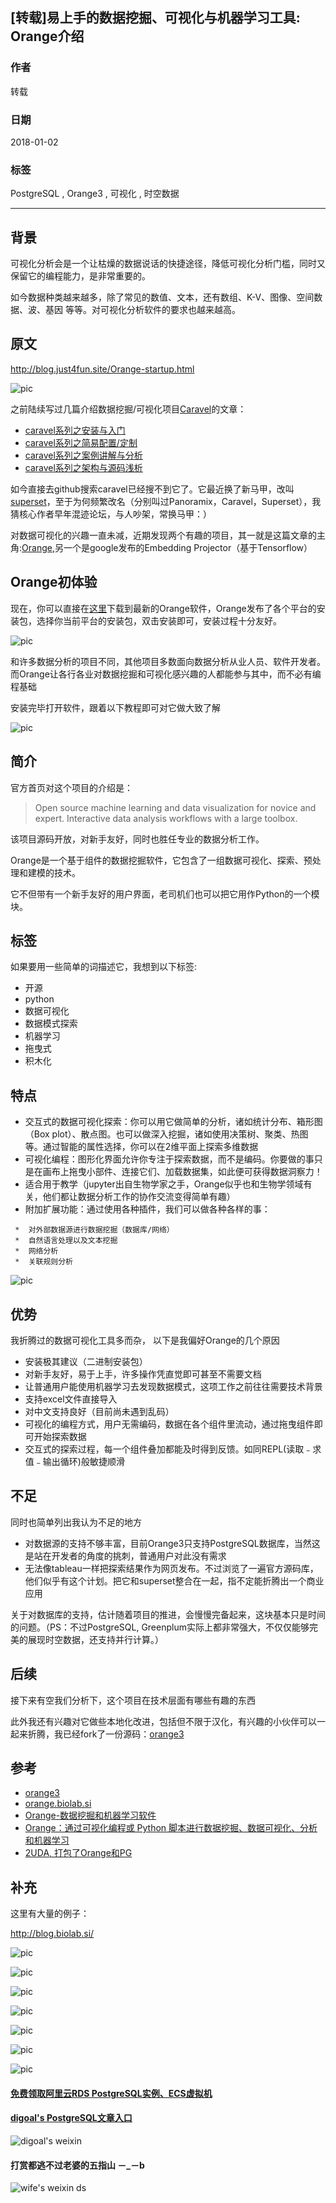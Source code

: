 ## [转载]易上手的数据挖掘、可视化与机器学习工具: Orange介绍
                        
### 作者                        
转载
                        
### 日期                        
2018-01-02                       
                        
### 标签                        
PostgreSQL , Orange3 , 可视化 , 时空数据  
                        
----                        
                        
## 背景     
可视化分析会是一个让枯燥的数据说话的快捷途径，降低可视化分析门槛，同时又保留它的编程能力，是非常重要的。   
  
如今数据种类越来越多，除了常见的数值、文本，还有数组、K-V、图像、空间数据、波、基因   等等。对可视化分析软件的要求也越来越高。    
        
## 原文  
http://blog.just4fun.site/Orange-startup.html
  
![pic](20180102_01_pic_001.png)  
  
之前陆续写过几篇介绍数据挖掘/可视化项目[Caravel](https://github.com/airbnb/superset)的文章：  
  
- [caravel系列之安装与入门](http://blog.just4fun.site/caravel-startup-and-install.html)  
- [caravel系列之简易配置/定制](http://blog.just4fun.site/caravel-config.html)  
- [caravel系列之案例讲解与分析](http://blog.just4fun.site/caravel-demo-analysis.html)  
- [caravel系列之架构与源码浅析](http://blog.just4fun.site/caravel-code.html)  
  
如今直接去github搜索caravel已经搜不到它了。它最近换了新马甲，改叫[superset](https://github.com/apache/incubator-superset)，至于为何频繁改名（分别叫过Panoramix，Caravel，Superset），我猜核心作者早年混迹论坛，与人吵架，常换马甲：）  
  
对数据可视化的兴趣一直未减，近期发现两个有趣的项目，其一就是这篇文章的主角:[Orange](https://github.com/biolab/orange3),另一个是google发布的Embedding Projector（基于Tensorflow）  
  
## Orange初体验  
  
现在，你可以直接在[这里](http://orange.biolab.si/download/)下载到最新的Orange软件，Orange发布了各个平台的安装包，选择你当前平台的安装包，双击安装即可，安装过程十分友好。  
  
![pic](20180102_01_pic_002.png)  
  
和许多数据分析的项目不同，其他项目多数面向数据分析从业人员、软件开发者。而Orange让各行各业对数据挖掘和可视化感兴趣的人都能参与其中，而不必有编程基础  
  
安装完毕打开软件，跟着以下教程即可对它做大致了解  
  
![pic](20180102_01_pic_003.png)  
  
## 简介  
官方首页对这个项目的介绍是：  
  
>Open source machine learning and data visualization for novice and expert. Interactive data analysis workflows with a large toolbox.  
  
  
该项目源码开放，对新手友好，同时也胜任专业的数据分析工作。  
  
Orange是一个基于组件的数据挖掘软件，它包含了一组数据可视化、探索、预处理和建模的技术。  
  
它不但带有一个新手友好的用户界面，老司机们也可以把它用作Python的一个模块。  
  
## 标签  
如果要用一些简单的词描述它，我想到以下标签:  
  
- 开源  
- python  
- 数据可视化  
- 数据模式探索  
- 机器学习  
- 拖曳式  
- 积木化  
  
## 特点  
- 交互式的数据可视化探索：你可以用它做简单的分析，诸如统计分布、箱形图（Box plot）、散点图。也可以做深入挖掘，诸如使用决策树、聚类、热图等。通过智能的属性选择，你可以在2维平面上探索多维数据  
- 可视化编程：图形化界面允许你专注于探索数据，而不是编码。你要做的事只是在画布上拖曳小部件、连接它们、加载数据集，如此便可获得数据洞察力！  
- 适合用于教学（jupyter出自生物学家之手，Orange似乎也和生物学领域有关，他们都让数据分析工作的协作交流变得简单有趣）  
- 附加扩展功能：通过使用各种插件，我们可以做各种各样的事：  
  
```
 *  对外部数据源进行数据挖掘（数据库/网络）  
 *  自然语言处理以及文本挖掘  
 *  网络分析  
 *  关联规则分析  
```
  
![pic](20180102_01_pic_004.png)  
  
## 优势  
我折腾过的数据可视化工具多而杂， 以下是我偏好Orange的几个原因  
  
- 安装极其建议（二进制安装包）  
- 对新手友好，易于上手，许多操作凭直觉即可甚至不需要文档  
- 让普通用户能使用机器学习去发现数据模式，这项工作之前往往需要技术背景  
- 支持excel文件直接导入  
- 对中文支持良好（目前尚未遇到乱码）  
- 可视化的编程方式，用户无需编码，数据在各个组件里流动，通过拖曳组件即可开始探索数据  
- 交互式的探索过程，每一个组件叠加都能及时得到反馈。如同REPL(读取﹣求值﹣输出循环)般敏捷顺滑  
  
## 不足  
同时也简单列出我认为不足的地方  
  
- 对数据源的支持不够丰富，目前Orange3只支持PostgreSQL数据库，当然这是站在开发者的角度的挑刺，普通用户对此没有需求  
- 无法像tableau一样把探索结果作为网页发布。不过浏览了一遍官方源码库，他们似乎有这个计划。把它和superset整合在一起，指不定能折腾出一个商业应用  
  
关于对数据库的支持，估计随着项目的推进，会慢慢完备起来，这块基本只是时间的问题。（PS：不过PostgreSQL, Greenplum实际上都非常强大，不仅仅能够完美的展现时空数据，还支持并行计算。）  
  
## 后续  
接下来有空我们分析下，这个项目在技术层面有哪些有趣的东西  
  
此外我还有兴趣对它做些本地化改进，包括但不限于汉化，有兴趣的小伙伴可以一起来折腾，我已经fork了一份源码：[orange3](https://github.com/openEduClub/orange3)  
  
## 参考  
- [orange3](https://github.com/biolab/orange3)  
- [orange.biolab.si](http://orange.biolab.si/)  
- [Orange-数据挖掘和机器学习软件](https://my.oschina.net/u/2306127/blog/548833)  
- [Orange：通过可视化编程或 Python 脚本进行数据挖掘、数据可视化、分析和机器学习](http://hao.jobbole.com/orange/)  
- [2UDA, 打包了Orange和PG](https://www.2ndquadrant.com/en/resources/pgpredict-predictive-analytics-postgresql/)  
  
## 补充
这里有大量的例子：  
  
http://blog.biolab.si/  
  
![pic](20180102_01_pic_005.png)  
  
![pic](20180102_01_pic_006.png)  
  
![pic](20180102_01_pic_007.png)  
  
![pic](20180102_01_pic_008.png)  
  
![pic](20180102_01_pic_009.png)  
  
![pic](20180102_01_pic_010.png)  
  
![pic](20180102_01_pic_011.png)  
  
  
  
  
  
  
  
  
  
  
  
  
  
  
#### [免费领取阿里云RDS PostgreSQL实例、ECS虚拟机](https://free.aliyun.com/ "57258f76c37864c6e6d23383d05714ea")
  
  
#### [digoal's PostgreSQL文章入口](https://github.com/digoal/blog/blob/master/README.md "22709685feb7cab07d30f30387f0a9ae")
  
  
![digoal's weixin](../pic/digoal_weixin.jpg "f7ad92eeba24523fd47a6e1a0e691b59")
  
  
  
  
  
  
#### 打赏都逃不过老婆的五指山 －_－b  
![wife's weixin ds](../pic/wife_weixin_ds.jpg "acd5cce1a143ef1d6931b1956457bc9f")
  
